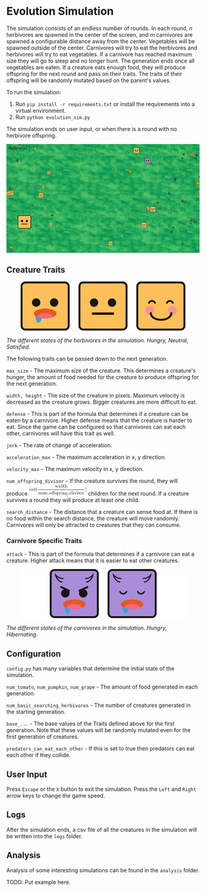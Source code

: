 # Evolution Simulation
The simulation consists of an endless number of rounds. In each round, *n* herbivores are spawned in the center of the screen, and *m* carnivores are spawned a configurable distance away from the center. Vegetables will be spawned outside of the center. Carnivores will try to eat the herbivores and herbivores will try to eat vegetables. If a carnivore has reached maximum size they will go to sleep and no longer hunt. The generation ends once all vegetables are eaten. If a creature eats enough food, they will produce offspring for the next round and pass on their traits. The traits of their offspring will be randomly mutated based on the parent's values. 

To run the simulation:
1. Run `pip install -r requirements.txt` or install the requirements into a virtual environment.
2. Run `python evolution_sim.py`

The simulation ends on user input, or when there is a round with no herbivore offspring. 

<p align="center">
  <img src="./assets/preview.gif">
 </p>

## Creature Traits

<p align="center">
  <img src="./assets/creature_states.png" width = 430>


*The different states of the herbivores in the simulation. Hungry, Neutral, Satisfied.*
 </p>

The following traits can be passed down to the next generation.

`max_size` - The maximum size of the creature. This determines a creature's hunger, the amount of food needed for the creature to produce offspring for the next generation. 

`width, height` - The size of the creature in pixels. Maximum velocity is decreased as the creature grows. Bigger creatures are more difficult to eat. 

`defense` - This is part of the formula that determines if a creature can be eaten by a carnivore. Higher defense means that the creature is harder to eat. Since the game can be configured so that carnivores can eat each other, carnivores will have this trait as well.

`jerk` - The rate of change of acceleration.

`acceleration_max` - The maximum acceleration in x, y direction. 

`velocity_max` - The maximum velocity in x, y direction. 

`num_offspring_divisor` - If the creature survives the round, they will produce <img src="./assets/equation_1.gif" width=150> children for the next round.  If a creature survives a round they will produce at least one child. 

`search_distance` - The distance that a creature can sense food at. If there is no food within the search distance, the creature will move randomly. Carnivores will only be attracted to creatures that they can consume.

### Carnivore Specific Traits

`attack` - This is part of the formula that determines if a carnivore can eat a creature. Higher attack means that it is easier to eat other creatures.

<p align="center">
  <img src="./assets/carnivore_states.png" width = 430>


*The different states of the carnivores in the simulation. Hungry, Hibernating.*
 </p>

## Configuration 
`config.py` has many variables that determine the initial state of the simulation. 

`num_tomato`, `num_pumpkin`, `num_grape` - The amount of food generated in each generation. 

`num_basic_searching_herbivores` - The number of creatures generated in the starting generation. 

`base_...` - The base values of the Traits defined above for the first generation. Note that these values will be randomly mutated even for the first generation of creatures.

`predators_can_eat_each_other` - If this is set to true then predators can eat each other if they collide.

## User Input
Press `Escape` or the `X` button to exit the simulation. Press the `Left` and `Right` arrow keys to change the game speed. 

## Logs
After the simulation ends, a csv file of all the creatures in the simulation will be written into the `logs` folder. 

## Analysis
Analysis of some interesting simulations can be found in the `analysis` folder.

TODO: Put example here. 